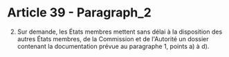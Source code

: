 # Article 39 - Paragraph_2

2. Sur demande, les États membres mettent sans délai à la disposition des autres États membres, de la Commission et de l'Autorité un dossier contenant la documentation prévue au paragraphe 1, points a) à d).
